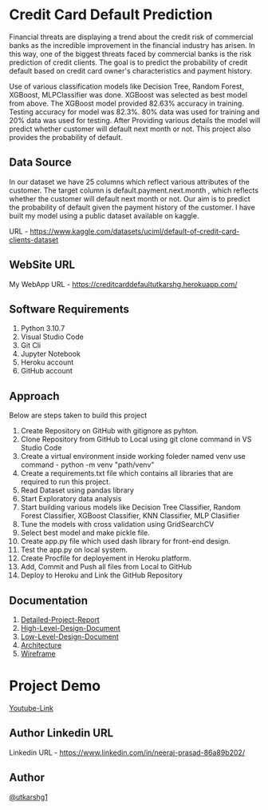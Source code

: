 
# Credit Card Default Prediction 

Financial threats are displaying a trend about the credit risk of commercial banks as the incredible improvement in the financial industry has arisen. In this way, one of the biggest threats faced by commercial banks is the risk prediction of credit clients. The goal is to predict the probability of credit default based on credit card owner's characteristics and payment history.

Use of various classification models like Decision Tree, Random Forest, XGBoost, MLPClassifier was done. XGBoost was selected as best model from above. The XGBoost model provided 82.63% accuracy in training. Testing accuracy for model was 82.3%. 80% data was used for training and 20% data was used for testing.
After Providing various details the model will predict whether customer will default next month or not. This project also provides the probability of default.

## Data Source

In our dataset we have 25 columns which reflect various attributes of the customer. The target column is default.payment.next.month , which reflects whether the customer will default next month or not. Our aim is to predict the probability of default given the payment history of the customer. I have built my model using a public dataset available on kaggle.

URL - https://www.kaggle.com/datasets/uciml/default-of-credit-card-clients-dataset

## WebSite URL

My WebApp URL - https://creditcarddefaultutkarshg.herokuapp.com/

## Software Requirements 

1) Python 3.10.7
2) Visual Studio Code
3) Git Cli
4) Jupyter Notebook
5) Heroku account
6) GitHub account

## Approach

Below are steps taken to build this project
1) Create Repository on GitHub with gitignore as pyhton.
2) Clone Repository from GitHub to Local using git clone command in VS Studio Code
3) Create a virtual environment inside working foleder named venv use command - python -m venv "path/venv"
4) Create a requirements.txt file which contains all libraries that are required to run this project.
5) Read Dataset using pandas library
6) Start Exploratory data analysis
7) Start building various models like Decision Tree Classifier, Random Forest Classifier, XGBoost Classifier, KNN Classifier, MLP Clasiifier
8) Tune the models with cross validation using GridSearchCV
9) Select best model and make pickle file.
10) Create app.py file which used dash library for front-end design.
11) Test the app.py on local system.
12) Create Procfile for deployement in Heroku platform.
13) Add, Commit and Push all files from Local to GitHub
14) Deploy to Heroku and Link the GitHub Repository

## Documentation

1) [Detailed-Project-Report](https://drive.google.com/file/d/1Uaa8f8sR0gkJY9PK_xt3bswuf-XAt1cv/view?usp=drive_link)
2) [High-Level-Design-Document](https://drive.google.com/file/d/1J-jRZ-SRwQjJi0eqkjo0ZmEvqqhBA0yO/view?usp=drive_link)
3) [Low-Level-Design-Document](https://drive.google.com/file/d/1pCtLrQoTme0pLjSLqtfDQuEb0hfU02Cy/view?usp=drive_link)
4) [Architecture](https://drive.google.com/file/d/15rZY9-HKWtl8vhHM5g4krBHy3V8AOn39/view?usp=drive_link)
5) [Wireframe](https://drive.google.com/file/d/1vRIHXOgqgsttgM3d8A3ePKJ0Bfm6bz4k/view?usp=drive_link)

# Project Demo

[Youtube-Link](https://www.youtube.com/watch?v=SQjVszfayhY)

## Author Linkedin URL 

Linkedin URL - https://www.linkedin.com/in/neeraj-prasad-86a89b202/

## Author

[@utkarshg1](https://github.com/neerajprasad209)












